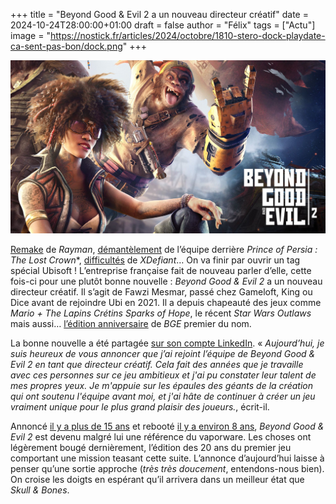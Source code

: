 +++
title = "Beyond Good & Evil 2 a un nouveau directeur créatif"
date = 2024-10-24T28:00:00+01:00
draft = false
author = "Félix"
tags = ["Actu"]
image = "https://nostick.fr/articles/2024/octobre/1810-stero-dock-playdate-ca-sent-pas-bon/dock.png"
+++

![Beyond Good & Evil 2](bge2.jpeg) 

[Remake](https://nostick.fr/articles/2024/octobre/2310-rayman-retour-ubisoft-michel-ancel/) de *Rayman*, [démantèlement](https://nostick.fr/articles/2024/octobre/2210-ubisoft-demantele-equipe-pop-lost-crown/) de l’équipe derrière *Prince of Persia : The Lost Crown**, [difficultés](https://nostick.fr/articles/2024/octobre/1610-xdefiant-melodrame-ubisoft/) de *XDefiant*… On va finir par ouvrir un tag spécial Ubisoft ! L’entreprise française fait de nouveau parler d’elle, cette fois-ci pour une plutôt bonne nouvelle : *Beyond Good & Evil 2* a un nouveau directeur créatif. Il s’agit de Fawzi Mesmar, passé chez Gameloft, King ou Dice avant de rejoindre Ubi en 2021. Il a depuis chapeauté des jeux comme *Mario + The Lapins Crétins Sparks of Hope*, le récent *Star Wars Outlaws* mais aussi… [l’édition anniversaire](https://nostick.fr/articles/2024/juin/2006-une-edition-anniversaire-pour-beyond-good-evil-le-25-juin/) de *BGE* premier du nom.

La bonne nouvelle a été partagée [sur son compte LinkedIn](https://www.linkedin.com/feed/update/urn:li:activity:7254961343143772161/). « *Aujourd’hui, je suis heureux de vous annoncer que j’ai rejoint l’équipe de Beyond Good & Evil 2 en tant que directeur créatif. Cela fait des années que je travaille avec ces personnes sur ce jeu ambitieux et j'ai pu constater leur talent de mes propres yeux. Je m'appuie sur les épaules des géants de la création qui ont soutenu l'équipe avant moi, et j'ai hâte de continuer à créer un jeu vraiment unique pour le plus grand plaisir des joueurs.*, écrit-il.

Annoncé [il y a plus de 15 ans](https://www.youtube.com/watch?v=-nh6qcfSEg4) et rebooté [il y a environ 8 ans](https://www.facebook.com/beyondgoodandevil/photos/a.168617863187768.35250.131546723561549/1068744866508392/?type=3&theater), *Beyond Good & Evil 2* est devenu malgré lui une référence du vaporware. Les choses ont légèrement bougé dernièrement, l’édition des 20 ans du premier jeu comportant une mission teasant cette suite. L’annonce d’aujourd’hui laisse à penser qu’une sortie approche (*très très doucement*, entendons-nous bien). On croise les doigts en espérant qu’il arrivera dans un meilleur état que *Skull & Bones*.